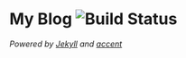 # My Blog ![Build Status](https://travis-ci.org/bk2dcradle/blog.svg?branch=gh-pages)

*Powered by [Jekyll](http://jekyllrb.com) and [accent](https://github.com/bk2dcradle/accent)*
